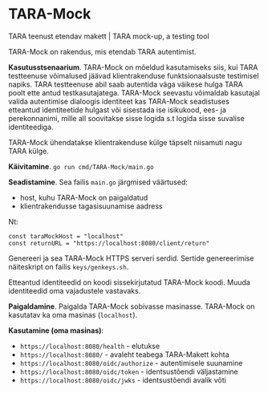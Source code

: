 # TARA-Mock
TARA teenust etendav makett | TARA mock-up, a testing tool

TARA-Mock on rakendus, mis etendab TARA autentimist. 

**Kasutusstsenaarium**. TARA-Mock on mõeldud kasutamiseks siis, kui TARA testteenuse võimalused jäävad klientrakenduse funktsionaalsuste testimisel napiks. TARA testteenuse abil saab autentida väga väikese hulga TARA poolt ette antud testkasutajatega. TARA-Mock seevastu võimaldab kasutajal valida autentimise dialoogis identiteet kas TARA-Mock seadistuses etteantud identiteetide hulgast või sisestada ise isikukood, ees- ja perekonnanimi, mille all soovitakse sisse logida s.t logida sisse suvalise identiteediga.

TARA-Mock ühendatakse klientrakenduse külge täpselt niisamuti nagu TARA külge.

**Käivitamine**. `go run cmd/TARA-Mock/main.go`

**Seadistamine**. Sea failis `main.go` järgmised väärtused:
- host, kuhu TARA-Mock on paigaldatud
- klientrakendusse tagasisuunamise aadress

Nt:
```
const taraMockHost = "localhost"
const returnURL = "https://localhost:8080/client/return"
```
Genereeri ja sea TARA-Mock HTTPS serveri serdid. Sertide genereerimise näiteskript on failis `keys/genkeys.sh`.

Etteantud identiteedid on koodi sissekirjutatud TARA-Mock koodi. Muuda identiteedid oma vajadustele vastavaks.

**Paigaldamine**. Paigalda TARA-Mock sobivasse masinasse. TARA-Mock on kasutatav ka oma masinas (`localhost`).

**Kasutamine (oma masinas)**:
- `https://localhost:8080/health` - elutukse
- `https://localhost:8080/` - avaleht teabega TARA-Makett kohta
- `https://localhost:8080/oidc/authorize` - autentimisele suunamine
- `https://localhost:8080/oidc/token` - identsustõendi väljastamine
- `https://localhost:8080/oidc/jwks` - identsustõendi avalik võti

